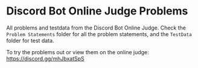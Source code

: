 # Discord Bot Online Judge Problems
All problems and testdata from the Discord Bot Online Judge. Check the `Problem Statements` folder for all the problem statements, and the `TestData` folder for test data.

To try the problems out or view them on the online judge: https://discord.gg/mhJbxatSpS
